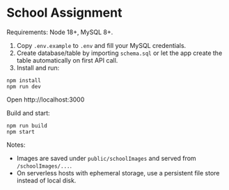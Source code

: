 # School Assignment

Requirements: Node 18+, MySQL 8+.

1. Copy `.env.example` to `.env` and fill your MySQL credentials.
2. Create database/table by importing `schema.sql` or let the app create the table automatically on first API call.
3. Install and run:
```
npm install
npm run dev
```
Open http://localhost:3000

Build and start:
```
npm run build
npm start
```

Notes:
- Images are saved under `public/schoolImages` and served from `/schoolImages/...`.
- On serverless hosts with ephemeral storage, use a persistent file store instead of local disk.
